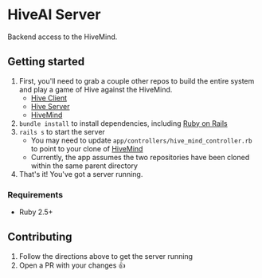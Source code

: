 # HiveAI Server

Backend access to the HiveMind.

## Getting started

1. First, you'll need to grab a couple other repos to build the entire system and play a game of Hive against the HiveMind.
    * [Hive Client](https://github.com/josephroqueca/hive-client)
    * [Hive Server](https://github.com/josephroqueca/hive-server)
    * [HiveMind](https://github.com/josephroqueca/hivemind)
2. `bundle install` to install dependencies, including [Ruby on Rails](https://github.com/rails/rails/)
3. `rails s` to start the server
    * You may need to update `app/controllers/hive_mind_controller.rb` to point to your clone of [HiveMind](https://github.com/josephroqueca/hivemind)
    * Currently, the app assumes the two repositories have been cloned within the same parent directory
4. That's it! You've got a server running.

### Requirements

* Ruby 2.5+

## Contributing

1. Follow the directions above to get the server running
2. Open a PR with your changes 👍

